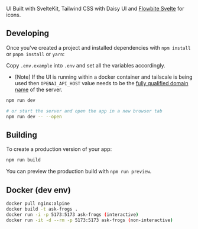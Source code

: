 UI Built with SvelteKit, Tailwind CSS with Daisy UI and [Flowbite Svelte](https://flowbite-svelte.com/docs/) for icons.

## Developing

Once you've created a project and installed dependencies with `npm install` or `pnpm install` or `yarn`:

Copy `.env.example` into `.env` and set all the variables accordingly.
* [Note] If the UI is running within a docker container and tailscale is being used then `OPENAI_API_HOST` value needs to be the [fully qualified domain name](https://tailscale.com/kb/1081/magicdns/#fully-qualified-domain-names-vs-machine-names) of the server.

```bash
npm run dev

# or start the server and open the app in a new browser tab
npm run dev -- --open
```

## Building

To create a production version of your app:

```bash
npm run build
```

You can preview the production build with `npm run preview`.

## Docker (dev env)

```bash
docker pull nginx:alpine
docker build -t ask-frogs .
docker run -i -p 5173:5173 ask-frogs (interactive)
docker run -it -d --rm -p 5173:5173 ask-frogs (non-interactive)
```
